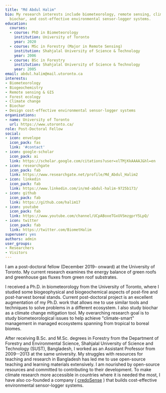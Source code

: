 ```yaml
---
title: "Md Abdul Halim"
bio: My research interests include biometeorology, remote sensing, climate change,
  biochar, and cost-effective environmental sensor-logger systems.
education:
  courses:
  - course: PhD in Biometeorology
    institution: University of Toronto
    year: 2020
  - course: MSc in Forestry (Major in Remote Sensing)
    institution: Shahjalal University of Science & Technology
    year: 2006
  - course: BSc in Forestry
    institution: Shahjalal University of Science & Technology
    year: 2005
email: abdul.halim@mail.utoronto.ca
interests:
- Biometeorology
- Biogeochemistry
- Remote sensing & GIS
- Forest ecology
- Climate change
- Biochar
- Design cost-effective environmental sensor-logger systems
organizations:
- name: University of Toronto
  url: https://www.utoronto.ca/
role: Post-Doctoral Fellow
social:
- icon: envelope
  icon_pack: fas
  link: '#contact'
- icon: google-scholar
  icon_pack: ai
  link: https://scholar.google.com/citations?user=xlTMjKkAAAAJ&hl=en
- icon: researchgate
  icon_pack: fab
  link: https://www.researchgate.net/profile/Md_Abdul_Halim2
- icon: linkedin
  icon_pack: fab
  link: https://www.linkedin.com/in/md-abdul-halim-9725b173/
- icon: github
  icon_pack: fab
  link: https://github.com/halim17
- icon: youtube
  icon_pack: fab
  link: https://www.youtube.com/channel/UCpABoxeTGxUVSmzgprY5LpQ/
- icon: twitter
  icon_pack: fab
  link: https://twitter.com/BiometHalim
superuser: yes
authors: admin
user_groups:
- Researchers
- Visitors
---
```


I am a post-doctoral fellow (December 2019– onward) at the University of Toronto. My current research examines the energy balance of green roofs and greenhouse gas fluxes from green roof substrates.

I received a Ph.D. in biometeorology from the University of Toronto, where I studied some biogeophysical and biogeochemical aspects of post-fire and post-harvest boreal stands. Current post-doctoral project is an excellent augmentation of my Ph.D. work that allows me to use similar tools and techniques to solve problems in a different ecosystem. I also study biochar as a climate change mitigation tool. My overarching research goal is to study biometeorological issues to help achieve "climate-smart" management in managed ecosystems spanning from tropical to boreal biomes. 

After receiving B.Sc. and M.Sc. degrees in Forestry from the Department of Forestry and Environmental Science, Shahjalal University of Science and Technology (SUST), Bangladesh, I worked as an Assistant Professor from 2009--2013 at the same university. My struggles with resources for teaching and research in Bangladesh has led me to use open-source teaching and learning materials extensively.  I am nourished by open-source resources and committed to contributing to their development. To make climate research more accessible in countries where it is needed the most, I have also co-founded a company ( [credoSense](https://credosense.com) ) that builds cost-effective environmental sensor-logger systems.

